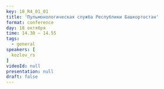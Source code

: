 ```yaml
---
key: 18_R4_01_01
title: 'Пульмонологическая служба Республики Башкортостан'
format: conference
day: 18 октября
time: 14.30 – 14.55
tags:
  - general
speakers: [
  kozlov_rs
]
videoId: null
presentation: null
draft: false
---
```

